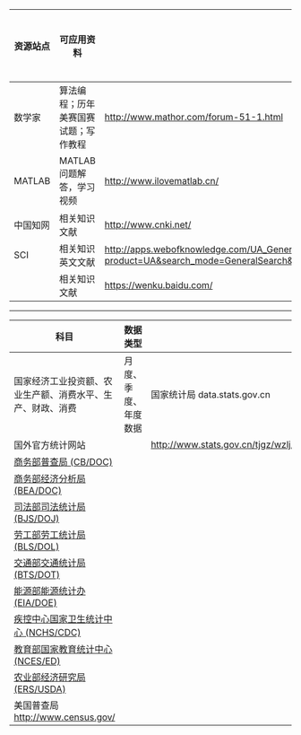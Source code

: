 | 资源站点   | 可应用资料              | 网址链接                                     | 用户名/密码 |
| ------ | ------------------ | ---------------------------------------- | ------ |
| 数学家    | 算法编程；历年美赛国赛试题；写作教程 | http://www.mathor.com/forum-51-1.html    | 已保存    |
| MATLAB | MATLAB问题解答，学习视频    | http://www.ilovematlab.cn/               | 直接浏览   |
| 中国知网   | 相关知识文献             | http://www.cnki.net/                     |        |
| SCI    | 相关知识英文文献           | http://apps.webofknowledge.com/UA_GeneralSearch_input.do?product=UA&search_mode=GeneralSearch&SID=8CoZThgDEbwEFnVC26w&preferencesSaved= |        |
|        | 相关知识文献             | https://wenku.baidu.com/                 |        |

---

| 科目                                       | 数据类型       | 来源                                       |
| ---------------------------------------- | ---------- | ---------------------------------------- |
| 国家经济工业投资额、农业生产额、消费水平、生产、财政、消费            | 月度、季度、年度数据 | 国家统计局 data.stats.gov.cn                  |
| 国外官方统计网站                                 |            | http://www.stats.gov.cn/tjgz/wzlj/gwtjw/201311/t20131104_452221.html |
| [商务部普查局 (CB/DOC)](http://www.census.gov/) |            |                                          |
| [商务部经济分析局 (BEA/DOC)](http://www.bea.gov/) |            |                                          |
| [司法部司法统计局 (BJS/DOJ)](http://www.ojp.usdoj.gov/bjs/) |            |                                          |
| [劳工部劳工统计局 (BLS/DOL)](http://stats.bls.gov/) |            |                                          |
| [交通部交通统计局 (BTS/DOT)](http://www.bts.gov/) |            |                                          |
| [能源部能源统计办 (EIA/DOE)](http://www.eia.doe.gov/) |            |                                          |
| [疾控中心国家卫生统计中心 (NCHS/CDC)](http://www.cdc.gov/nchswww/) |            |                                          |
| [教育部国家教育统计中心 (NCES/ED)](http://www.ed.gov/NCES/) |            |                                          |
| [农业部经济研究局 (ERS/USDA)](http://www.ers.usda.gov/) |            |                                          |
| 美国普查局 http://www.census.gov/             |            |                                          |

